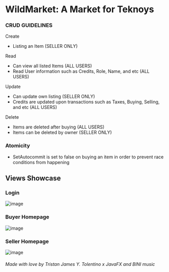 **WildMarket: A Market for Teknoys**
======


### **CRUD GUIDELINES**


Create 
  - Listing an Item (SELLER ONLY)

Read
  - Can view all listed Items (ALL USERS)
  - Read User information such as Credits, Role, Name, and etc (ALL USERS)

Update
  - Can update own listing (SELLER ONLY)
  - Credits are updated upon transactions such as Taxes, Buying, Selling, and etc (ALL USERS)

Delete
  - Items are deleted after buying (ALL USERS)
  - Items can be deleted by owner (SELLER ONLY)

### **Atomicity**
  - SetAutocommit is set to false on buying an item in order to prevent race conditions from happening

Views Showcase
----

### Login
![image](https://github.com/tr-ggr/JDBC-JAVAFX/assets/132801873/d437a277-d110-490d-8174-b1477e883007)



### Buyer Homepage
![image](https://github.com/tr-ggr/JDBC-JAVAFX/assets/132801873/9d29a06e-349e-4523-95e6-5d25c1a785c9)



### Seller Homepage
![image](https://github.com/tr-ggr/JDBC-JAVAFX/assets/132801873/3f8f60c6-101b-422a-ab84-d161a831b516)


###### Made with love by Tristan James Y. Tolentino x JavaFX and BINI music


